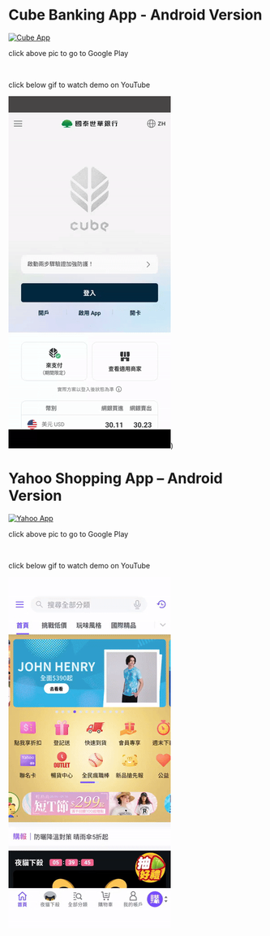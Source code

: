# Cube Banking App - Android Version  

<a href="https://play.google.com/store/apps/details?id=com.cathaybk.mymobibank.android&hl=zh_TW" target="_blank">
  <img src="https://github.com/user-attachments/assets/f24fd36b-80e5-49de-bd52-5607ffd22b26" alt="Cube App" width="800"/>
</a>

click above pic to go to Google Play
<p>&nbsp;</p>
click below gif to watch demo on YouTube

[![Watch Demo on YouTube](./cube.gif)]([https://youtube.com/shorts/2nMNH5K_6i4))

  
   

# Yahoo Shopping App – Android Version

<a href="https://play.google.com/store/apps/details?id=com.yahoo.mobile.client.android.ecshopping&hl=zh_TW" target="_blank">
  <img src="https://github.com/user-attachments/assets/893478ba-5e4d-4fb0-b097-24643f69efb7" alt="Yahoo App" width="800"/>
</a>

click above pic to go to Google Play
<p>&nbsp;</p>
click below gif to watch demo on YouTube

[![Watch Demo on YouTube](./yahoo-small.gif)](https://youtube.com/shorts/DSiBa0OO5PE)

